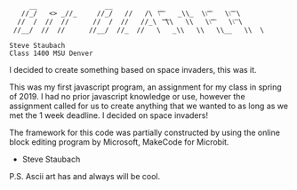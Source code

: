 
         __                 __
       //_/   <> _//_     //_/   //   /\  ͞͞\͞ ͞    _\\_  \\͞͞ ͞    \\͞ ͞ \
      //  /  //  //      //  /  //   //_\  ͞͞ ͞ ͞\\   \\   \\͞͞͞ ͞    \\͞ \
     //__/  //  //      //__/  //_  //   \   _\\   \\   \\__   \\  \

    Steve Staubach
    Class 1400 MSU Denver
    
   I decided to create something based on space invaders, this was it.
   
   This was my first javascript program, an assignment for my class in
   spring of 2019. I had no prior javascript knowledge or use, however
   the assignment called for us to create anything that we wanted to
   as long as we met the 1 week deadline. I decided on space invaders!
   
   The framework for this code was partially constructed by using the
   online block editing program by Microsoft, MakeCode for Microbit.

   - Steve Staubach

P.S. Ascii art has and always will be cool.
